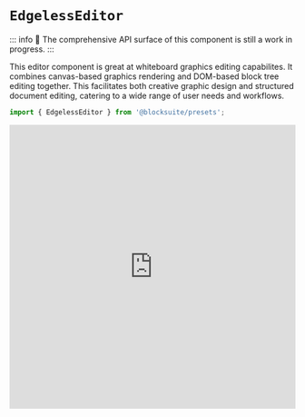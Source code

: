 # `EdgelessEditor`

::: info
🚧 The comprehensive API surface of this component is still a work in progress.
:::

This editor component is great at whiteboard graphics editing capabilites. It combines canvas-based graphics rendering and DOM-based block tree editing together. This facilitates both creative graphic design and structured document editing, catering to a wide range of user needs and workflows.

```ts
import { EdgelessEditor } from '@blocksuite/presets';
```

<iframe src="https://try-blocksuite.vercel.app/starter/?init&mode=edgeless" frameborder="no" width="100%" height="500"></iframe>
